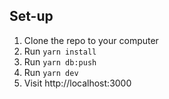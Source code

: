 
## Set-up
  1. Clone the repo to your computer
  2. Run `yarn install`
  3. Run `yarn db:push`
  4. Run `yarn dev`
  5. Visit http://localhost:3000
 
 
